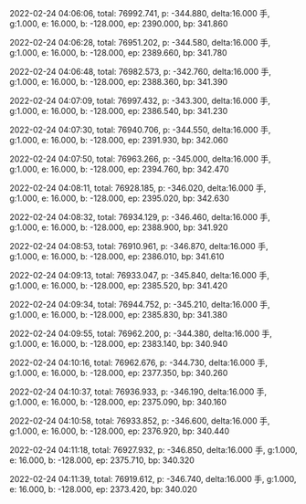 2022-02-24 04:06:06, total: 76992.741, p: -344.880, delta:16.000 手, g:1.000, e: 16.000, b: -128.000, ep: 2390.000, bp: 341.860

2022-02-24 04:06:28, total: 76951.202, p: -344.580, delta:16.000 手, g:1.000, e: 16.000, b: -128.000, ep: 2389.660, bp: 341.780

2022-02-24 04:06:48, total: 76982.573, p: -342.760, delta:16.000 手, g:1.000, e: 16.000, b: -128.000, ep: 2388.360, bp: 341.390

2022-02-24 04:07:09, total: 76997.432, p: -343.300, delta:16.000 手, g:1.000, e: 16.000, b: -128.000, ep: 2386.540, bp: 341.230

2022-02-24 04:07:30, total: 76940.706, p: -344.550, delta:16.000 手, g:1.000, e: 16.000, b: -128.000, ep: 2391.930, bp: 342.060

2022-02-24 04:07:50, total: 76963.266, p: -345.000, delta:16.000 手, g:1.000, e: 16.000, b: -128.000, ep: 2394.760, bp: 342.470

2022-02-24 04:08:11, total: 76928.185, p: -346.020, delta:16.000 手, g:1.000, e: 16.000, b: -128.000, ep: 2395.020, bp: 342.630

2022-02-24 04:08:32, total: 76934.129, p: -346.460, delta:16.000 手, g:1.000, e: 16.000, b: -128.000, ep: 2388.900, bp: 341.920

2022-02-24 04:08:53, total: 76910.961, p: -346.870, delta:16.000 手, g:1.000, e: 16.000, b: -128.000, ep: 2386.010, bp: 341.610

2022-02-24 04:09:13, total: 76933.047, p: -345.840, delta:16.000 手, g:1.000, e: 16.000, b: -128.000, ep: 2385.520, bp: 341.420

2022-02-24 04:09:34, total: 76944.752, p: -345.210, delta:16.000 手, g:1.000, e: 16.000, b: -128.000, ep: 2385.830, bp: 341.380

2022-02-24 04:09:55, total: 76962.200, p: -344.380, delta:16.000 手, g:1.000, e: 16.000, b: -128.000, ep: 2383.140, bp: 340.940

2022-02-24 04:10:16, total: 76962.676, p: -344.730, delta:16.000 手, g:1.000, e: 16.000, b: -128.000, ep: 2377.350, bp: 340.260

2022-02-24 04:10:37, total: 76936.933, p: -346.190, delta:16.000 手, g:1.000, e: 16.000, b: -128.000, ep: 2375.090, bp: 340.160

2022-02-24 04:10:58, total: 76933.852, p: -346.600, delta:16.000 手, g:1.000, e: 16.000, b: -128.000, ep: 2376.920, bp: 340.440

2022-02-24 04:11:18, total: 76927.932, p: -346.850, delta:16.000 手, g:1.000, e: 16.000, b: -128.000, ep: 2375.710, bp: 340.320

2022-02-24 04:11:39, total: 76919.612, p: -346.740, delta:16.000 手, g:1.000, e: 16.000, b: -128.000, ep: 2373.420, bp: 340.020